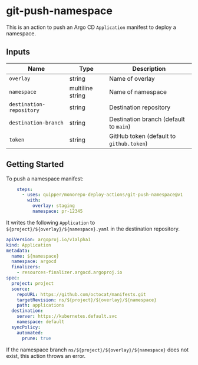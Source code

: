 # git-push-namespace

This is an action to push an Argo CD `Application` manifest to deploy a namespace.


## Inputs

Name | Type | Description
-----|------|------------
`overlay` | string | Name of overlay
`namespace` | multiline string | Name of namespace
`destination-repository` | string | Destination repository
`destination-branch` | string | Destination branch (default to `main`)
`token` | string | GitHub token (default to `github.token`)


## Getting Started

To push a namespace manifest:

```yaml
    steps:
      - uses: quipper/monorepo-deploy-actions/git-push-namespace@v1
        with:
          overlay: staging
          namespace: pr-12345
```

It writes the following `Application` to `${project}/${overlay}/${namespace}.yaml` in the destination repository.

```yaml
apiVersion: argoproj.io/v1alpha1
kind: Application
metadata:
  name: ${namespace}
  namespace: argocd
  finalizers:
    - resources-finalizer.argocd.argoproj.io
spec:
  project: project
  source:
    repoURL: https://github.com/octocat/manifests.git
    targetRevision: ns/${project}/${overlay}/${namespace}
    path: applications
  destination:
    server: https://kubernetes.default.svc
    namespace: default
  syncPolicy:
    automated:
      prune: true
```

If the namespace branch `ns/${project}/${overlay}/${namespace}` does not exist, this action throws an error.
